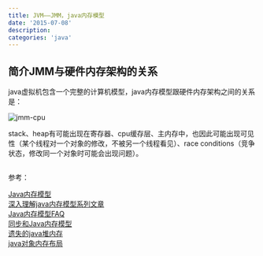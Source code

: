 ```yaml
---
title: JVM——JMM，java内存模型
date: '2015-07-08'
description:
categories: 'java'
---
```


## 简介JMM与硬件内存架构的关系

java虚拟机包含一个完整的计算机模型，java内存模型跟硬件内存架构之间的关系是：  

![jmm-cpu](https://farm1.staticflickr.com/328/19329026068_2c37a4027e.jpg)  

stack、heap有可能出现在寄存器、cpu缓存层、主内存中，也因此可能出现可见性（某个线程对一个对象的修改，不被另一个线程看见）、race conditions（竞争状态，修改同一个对象时可能会出现问题）。  

## 

参考：  

[Java内存模型](http://ifeve.com/java-memory-model-6/)  
[深入理解java内存模型系列文章](http://ifeve.com/java-memory-model-0/)  
[Java内存模型FAQ](http://ifeve.com/jmm-faq/)  
[同步和Java内存模型](http://ifeve.com/syn-jmm/)  
[遗失的java堆内存](http://it.deepinmind.com/jvm/2015/02/13/jvm-having-access-to-less-memory-than-xmx.html)  
[java对象内存布局](http://coderbee.net/index.php/java/20140811/979)  
 


